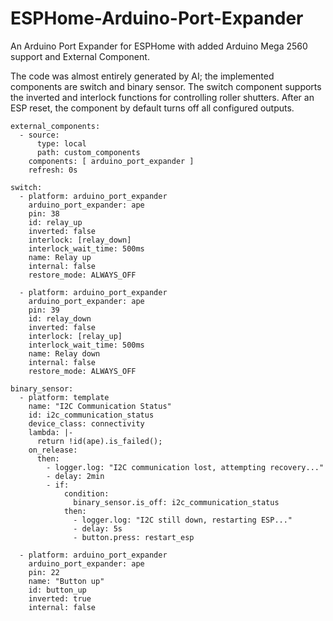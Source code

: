 # ESPHome-Arduino-Port-Expander
An Arduino Port Expander for ESPHome with added Arduino Mega 2560 support and External Component.

The code was almost entirely generated by AI; the implemented components are switch and binary sensor. The switch component supports the inverted and interlock functions for controlling roller shutters. After an ESP reset, the component by default turns off all configured outputs.

```
external_components:
  - source:
      type: local
      path: custom_components  
    components: [ arduino_port_expander ]
    refresh: 0s

switch:
  - platform: arduino_port_expander
    arduino_port_expander: ape
    pin: 38
    id: relay_up
    inverted: false
    interlock: [relay_down]
    interlock_wait_time: 500ms
    name: Relay up
    internal: false
    restore_mode: ALWAYS_OFF

  - platform: arduino_port_expander
    arduino_port_expander: ape
    pin: 39
    id: relay_down
    inverted: false
    interlock: [relay_up]
    interlock_wait_time: 500ms
    name: Relay down
    internal: false
    restore_mode: ALWAYS_OFF

binary_sensor:
  - platform: template
    name: "I2C Communication Status"
    id: i2c_communication_status
    device_class: connectivity
    lambda: |-
      return !id(ape).is_failed();
    on_release: 
      then:
        - logger.log: "I2C communication lost, attempting recovery..."
        - delay: 2min
        - if:
            condition:
              binary_sensor.is_off: i2c_communication_status
            then:
              - logger.log: "I2C still down, restarting ESP..."
              - delay: 5s
              - button.press: restart_esp

  - platform: arduino_port_expander
    arduino_port_expander: ape
    pin: 22
    name: "Button up"
    id: button_up
    inverted: true
    internal: false
```
